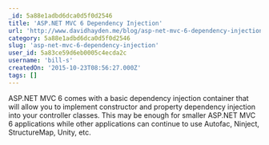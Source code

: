 ```yaml
---
_id: 5a88e1adbd6dca0d5f0d2546
title: 'ASP.NET MVC 6 Dependency Injection'
url: 'http://www.davidhayden.me/blog/asp-net-mvc-6-dependency-injection'
category: 5a88e1adbd6dca0d5f0d2546
slug: 'asp-net-mvc-6-dependency-injection'
user_id: 5a83ce59d6eb0005c4ecda2c
username: 'bill-s'
createdOn: '2015-10-23T08:56:27.000Z'
tags: []
---
```


ASP.NET MVC 6 comes with a basic dependency injection container that will allow you to implement constructor and property dependency injection into your controller classes. This may be enough for smaller ASP.NET MVC 6 applications while other applications can continue to use Autofac, Ninject, StructureMap, Unity, etc.
